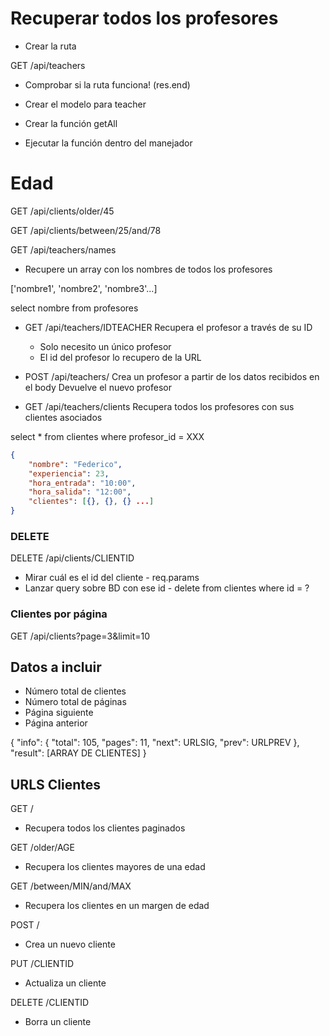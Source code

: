 # Recuperar todos los profesores

- Crear la ruta

GET /api/teachers

- Comprobar si la ruta funciona! (res.end)

- Crear el modelo para teacher
- Crear la función getAll
- Ejecutar la función dentro del manejador

# Edad

GET /api/clients/older/45

GET /api/clients/between/25/and/78

GET /api/teachers/names

- Recupere un array con los nombres de todos los profesores

['nombre1', 'nombre2', 'nombre3'...]

select nombre from profesores

- GET /api/teachers/IDTEACHER Recupera el profesor a través de su ID
  - Solo necesito un único profesor
  - El id del profesor lo recupero de la URL

- POST /api/teachers/ Crea un profesor a partir de los datos recibidos en el
  body Devuelve el nuevo profesor

- GET /api/teachers/clients Recupera todos los profesores con sus clientes
  asociados

select * from clientes where profesor_id = XXX

```json
{
    "nombre": "Federico",
    "experiencia": 23,
    "hora_entrada": "10:00",
    "hora_salida": "12:00",
    "clientes": [{}, {}, {} ...]
}
```

### DELETE

DELETE /api/clients/CLIENTID

- Mirar cuál es el id del cliente - req.params
- Lanzar query sobre BD con ese id - delete from clientes where id = ?

### Clientes por página

GET /api/clients?page=3&limit=10

## Datos a incluir

- Número total de clientes
- Número total de páginas
- Página siguiente
- Página anterior

{ "info": { "total": 105, "pages": 11, "next": URLSIG, "prev": URLPREV },
"result": [ARRAY DE CLIENTES] }

## URLS Clientes

GET /

- Recupera todos los clientes paginados

GET /older/AGE

- Recupera los clientes mayores de una edad

GET /between/MIN/and/MAX

- Recupera los clientes en un margen de edad

POST /

- Crea un nuevo cliente

PUT /CLIENTID

- Actualiza un cliente

DELETE /CLIENTID

- Borra un cliente
